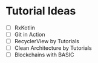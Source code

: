 ﻿# Tutorial Ideas
- [ ] RxKotlin
- [ ] Git in Action
- [ ] RecyclerView by Tutorials
- [ ] Clean Architecture by Tutorials
- [ ] Blockchains with BASIC
